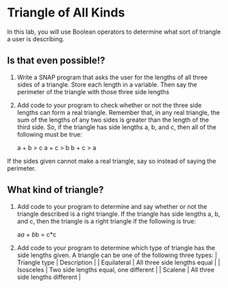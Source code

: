 # Triangle of All Kinds

In this lab, you will use Boolean operators to determine what sort of triangle a user is describing.

## Is that even possible!?

1. Write a SNAP program that asks the user for the lengths of all three sides of a triangle.  Store each length in a variable.  Then say the perimeter of the triangle with those three side lengths

1. Add code to your program to check whether or not the three side lengths can form a real triangle.  Remember that, in any real triangle, the sum of the lengths of any two sides is greater than the length of the third side.  So, if the triangle has side lengths a, b, and c, then all of the following must be true:

	a + b > c
	a + c > b
	b + c > a

If the sides given cannot make a real triangle, say so instead of saying the perimeter.

## What kind of triangle?
1. Add code to your program to determine and say whether or not the triangle described is a right triangle.  If the triangle has side lengths a, b, and c, then the triangle is a right triangle if the following is true:

    a*a + b*b = c*c

1. Add code to your program to determine which type of triangle has the side lengths given.  A triangle can be one of the following three types:
| Triangle type | Description |
| Equilateral | All three side lengths equal |
| Isosceles | Two side lengths equal, one different |
| Scalene | All three side lengths different |
